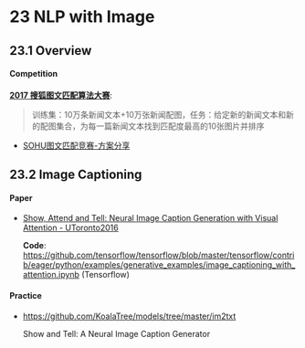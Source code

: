 
# 23 NLP with Image

## 23.1 Overview

#### Competition

**[2017 搜狐图文匹配算法大赛](https://biendata.com/competition/luckydata/)**:

> 训练集：10万条新闻文本+10万张新闻配图，任务：给定新的新闻文本和新的配图集合，为每一篇新闻文本找到匹配度最高的10张图片并排序 

- [SOHU图文匹配竞赛-方案分享](https://blog.csdn.net/wzmsltw/article/details/73330439)


## 23.2 Image Captioning

#### Paper

- [Show, Attend and Tell: Neural Image Caption Generation with Visual Attention - UToronto2016](https://arxiv.org/abs/1502.03044)

    **Code**: <https://github.com/tensorflow/tensorflow/blob/master/tensorflow/contrib/eager/python/examples/generative_examples/image_captioning_with_attention.ipynb> (Tensorflow)


#### Practice

- <https://github.com/KoalaTree/models/tree/master/im2txt>

    Show and Tell: A Neural Image Caption Generator